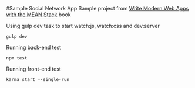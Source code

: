 #Sample Social Network App
Sample project from [Write Modern Web Apps with the MEAN Stack](http://www.amazon.com/Write-Modern-Apps-MEAN-Stack/dp/0133930157) book

Using gulp dev task to start watch:js, watch:css and dev:server
```
gulp dev
```

Running back-end test 
```
npm test
```

Running front-end test
```
karma start --single-run  
```